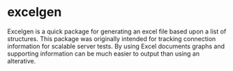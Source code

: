 # excelgen

Excelgen is a quick package for generating an excel file based upon a list of structures. This package was originally intended for tracking connection information for scalable server tests. By using Excel documents graphs and supporting information can be much easier to output than using an alterative.

